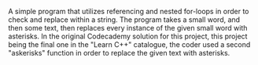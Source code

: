 A simple program that utilizes referencing and nested for-loops in order to check and replace within a string. The program takes a small word, and then some text, then replaces every instance of the given small word with asterisks. In the original Codecademy solution for this project, this project being the final one in the "Learn C++" catalogue, the coder used a second "askerisks" function in order to replace the given text with asterisks.